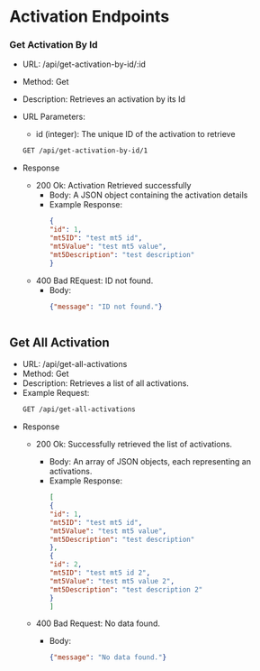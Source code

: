 # Activation Endpoints

### Get Activation By Id

* URL: /api/get-activation-by-id/:id
* Method: Get
* Description: Retrieves an activation by its Id
* URL Parameters:
    * id (integer): The unique ID of the activation to retrieve

  ```bash
  GET /api/get-activation-by-id/1
  ```
* Response
    * 200 Ok: Activation Retrieved successfully
        * Body: A JSON object containing the activation details
        * Example Response:
          ```json
          {
          "id": 1,
          "mt5ID": "test mt5 id",
          "mt5Value": "test mt5 value",
          "mt5Description": "test description"
          }
          ```
    * 400 Bad REquest: ID not found.
        * Body:
          ```json
          {"message": "ID not found."}



## Get All Activation 

* URL: /api/get-all-activations
* Method: Get
* Description: Retrieves a list of all activations.
* Example Request:
   ```bash
   GET /api/get-all-activations
   ```
* Response
    * 200 Ok: Successfully retrieved the list of activations.
        * Body: An array of JSON objects, each representing an activations.
        * Example Response:
          ```json
          [
          {
          "id": 1,
          "mt5ID": "test mt5 id",
          "mt5Value": "test mt5 value",
          "mt5Description": "test description"
          },
          {
          "id": 2,
          "mt5ID": "test mt5 id 2",
          "mt5Value": "test mt5 value 2",
          "mt5Description": "test description 2"
          }
          ]
          ```
         
    * 400 Bad Request: No data found.
        * Body:
          ```json
          {"message": "No data found."}
          ```
